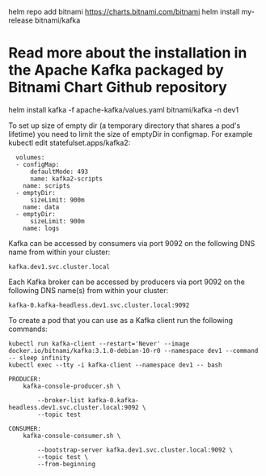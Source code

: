 helm repo add bitnami https://charts.bitnami.com/bitnami
helm install my-release bitnami/kafka
# Read more about the installation in the Apache Kafka packaged by Bitnami Chart Github repository

helm install kafka -f apache-kafka/values.yaml  bitnami/kafka -n dev1

To set up size of empty dir (a temporary directory that shares a pod's lifetime) you need to limit the size of emptyDir in configmap.
For example kubectl edit statefulset.apps/kafka2:

      volumes:
      - configMap:
          defaultMode: 493
          name: kafka2-scripts
        name: scripts
      - emptyDir:
          sizeLimit: 900m
        name: data
      - emptyDir:
          sizeLimit: 900m
        name: logs


Kafka can be accessed by consumers via port 9092 on the following DNS name from within your cluster:

    kafka.dev1.svc.cluster.local

Each Kafka broker can be accessed by producers via port 9092 on the following DNS name(s) from within your cluster:

    kafka-0.kafka-headless.dev1.svc.cluster.local:9092

To create a pod that you can use as a Kafka client run the following commands:

    kubectl run kafka-client --restart='Never' --image docker.io/bitnami/kafka:3.1.0-debian-10-r0 --namespace dev1 --command -- sleep infinity
    kubectl exec --tty -i kafka-client --namespace dev1 -- bash

    PRODUCER:
        kafka-console-producer.sh \

            --broker-list kafka-0.kafka-headless.dev1.svc.cluster.local:9092 \
            --topic test

    CONSUMER:
        kafka-console-consumer.sh \

            --bootstrap-server kafka.dev1.svc.cluster.local:9092 \
            --topic test \
            --from-beginning